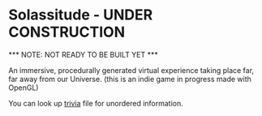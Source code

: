 # Solassitude - UNDER CONSTRUCTION

*** NOTE: NOT READY TO BE BUILT YET ***

An immersive, procedurally generated virtual experience taking place far, far away from our Universe.
(this is an indie game in progress made with OpenGL)

You can look up [trivia](TRIVIA.md) file for unordered information.